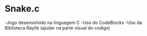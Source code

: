 # Snake.c

-Jogo desenvolvido na linguagem C
-Uso do CodeBlocks
-Uso da Biblioteca Raylib (ajudar na parte visual do codigo)
